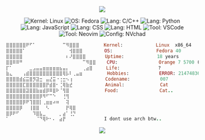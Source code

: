 <p align="center"><img src="https://capsule-render.vercel.app/api?type=waving&height=120&color=075186&text={HEX{0}GEN}&fontColor=c2dcf2&animation=blink&fontSize=70"></p>

<div align="">
<p align="right" ><strong><samp><i></i></samp></strong></p>

<div align="center" style="text-align: center;">
  <img src="https://img.shields.io/badge/Kernel-Linux-green?style=flat-square" alt="Kernel: Linux">
  <img src="https://img.shields.io/badge/OS-Fedora-blue?style=flat-square" alt="OS: Fedora">
  <img src="https://img.shields.io/badge/Lang-C%2F%2B%2B-darkgreen?style=flat-square" alt="Lang: C/C++">
  <img src="https://img.shields.io/badge/Lang-Python-blue?style=flat-square" alt="Lang: Python">
  <img src="https://img.shields.io/badge/Lang-JavaScript-yellow?style=flat-square" alt="Lang: JavaScript">
  <img src="https://img.shields.io/badge/Lang-CSS-red?style=flat-square" alt="Lang: CSS">
  <img src="https://img.shields.io/badge/Lang-HTML-orange?style=flat-square" alt="Lang: HTML">
  <img src="https://img.shields.io/badge/Tool-VScode-blueviolet?style=flat-square" alt="Tool: VSCode">
  <img src="https://img.shields.io/badge/Tool-Nvim-darkgreen?style=flat-square" alt="Tool: Neovim">
  <img src="https://img.shields.io/badge/Config-nvchad-yellowgreen?style=flat-square" alt="Config: NVchad">
</div>






```ruby
⣿⣿⣿⣿⣿⣿⠟⠋⠁⠀⠀⠀⠀⠀⠀⠀⠀⠉⠻⣿⣿⣿         Kernel:            Linux  x86_64
⣿⣿⣿⣿⣿⠁⠀⠀⠀⠀⠀⠀⠀⠀⠀⠀⠀⠀⠀⢺⣿⣿⣿        OS:                Fedora 40
⣿⣿⣿⣿⣿⠀⠀⠀⠀⠀⠀⠀⠀⠀⠀⠀⠀⠀⠆⠜⣿⣿⣿⣿       Uptime:            18 years
⣿⣿⠿⠿⠛⠀⠀⠀⠀⠀⠀⠀⠀⠀⠀⠀⠀⠀⠀⠀⠀⠀⠀⠉⠻⣿⣿    CPU:               Orange 7 5700 (128 purrs/s)
⡏⠁⠀⠀⠀⠀⠀⣀⣠⣤⣤⣶⣶⣶⣶⣶⣦⣤⡄⠀⠀⠀⠀⢀⣴⣿     Life:              ? 
⣷⣄⠀⠀⠀⢠⣾⣿⣿⣿⣿⣿⣿⣿⣿⣿⣿⢿⡧⠇⢀⣤⣶         Hobbies:           ERROR: 2147483647 + 1 cannot be represented in type 'int'
⣿⣿⣿⣿⣾⣮⣭⣿⡻⣽⣒⠀⣤⣜⣭⠐⢐⣒⠢⢰            Codename:           007              (0_wife, 0_Money, 7_unfinished_projects)
⣿⣿⣿⣿⣿⣏⣿⣿⣿⣿⣿⣿⡟⣾⣿⠂⢈⢿⣷⣞            Animal:             Cat     
⣿⣿⣿⣿⣿⣿⣽⣿⣿⣷⣶⣾⡿⠿⣿⠗⠈⢻⣿             Food:               Cat..
⣿⣿⣿⣿⣿⣿⣿⣿⣿⣿⡿⠻⠋⠉⠑⠀⠀⢘⢻               
⣿⣿⣿⣿⣿⡿⠟⢹⣿⣿⡇⢀⣶⣶⠴⠶⠀⠀⢽                                   
⣿⣿⣿⣿⡿⠀⠀⢸⣿⣿⠀⠀⠣⠀⠀⠀⠀⠀⡟⢿⣿
⣿⡿⠟⠋⠀⠀⠀⠀⠹⣿⣧⣀⠀⠀⠀⠀⡀⣴⠁⢘⡙
⠁⠀⠀⠀⠀⠀⠀⠀⠀⠈⠙⢿⠗⠂⠄⠀⣴⡟              I dont use arch btw..
```

<p align="center">

</div>

<p align="center"><img src="https://capsule-render.vercel.app/api?type=waving&height=120&color=075186&fontColor=c2dcf2&animation=blink&fontSize=70&section=footer"></p>
